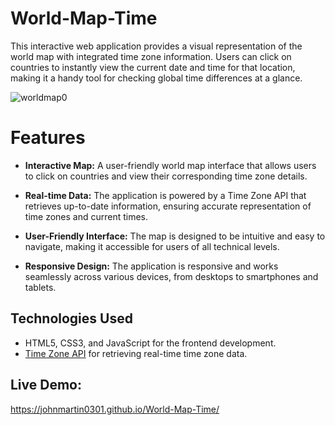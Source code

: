 # World-Map-Time

This interactive web application provides a visual representation of the world map with integrated time zone information. Users can click on countries to instantly view the current date and time for that location, making it a handy tool for checking global time differences at a glance.



![worldmap0](https://github.com/JohnMartin0301/World-Map-Time/assets/112761826/4730f4cd-512d-42d2-a6d1-7ff74470fc92)





# Features

- **Interactive Map:** A user-friendly world map interface that allows users to click on countries and view their corresponding time zone details.

- **Real-time Data:** The application is powered by a Time Zone API that retrieves up-to-date information, ensuring accurate representation of time zones and current times.

- **User-Friendly Interface:** The map is designed to be intuitive and easy to navigate, making it accessible for users of all technical levels.

- **Responsive Design:** The application is responsive and works seamlessly across various devices, from desktops to smartphones and tablets.





## Technologies Used

- HTML5, CSS3, and JavaScript for the frontend development.
- [Time Zone API](https://timezone.abstractapi.com) for retrieving real-time time zone data.





## Live Demo:
https://johnmartin0301.github.io/World-Map-Time/
